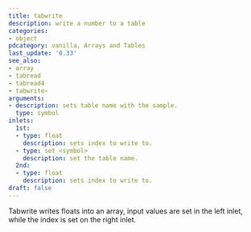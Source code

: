 ```yaml
---
title: tabwrite
description: write a number to a table
categories:
- object
pdcategory: vanilla, Arrays and Tables
last_update: '0.33'
see_also:
- array
- tabread
- tabread4
- tabwrite~
arguments:
- description: sets table name with the sample.
  type: symbol
inlets:
  1st:
  - type: float
    description: sets index to write to.
  - type: set <symbol>
    description: set the table name.
  2nd:
  - type: float
    description: sets index to write to.
draft: false
---
```

Tabwrite writes floats into an array,  input values are set in the left inlet,  while the index is set on the right inlet.
